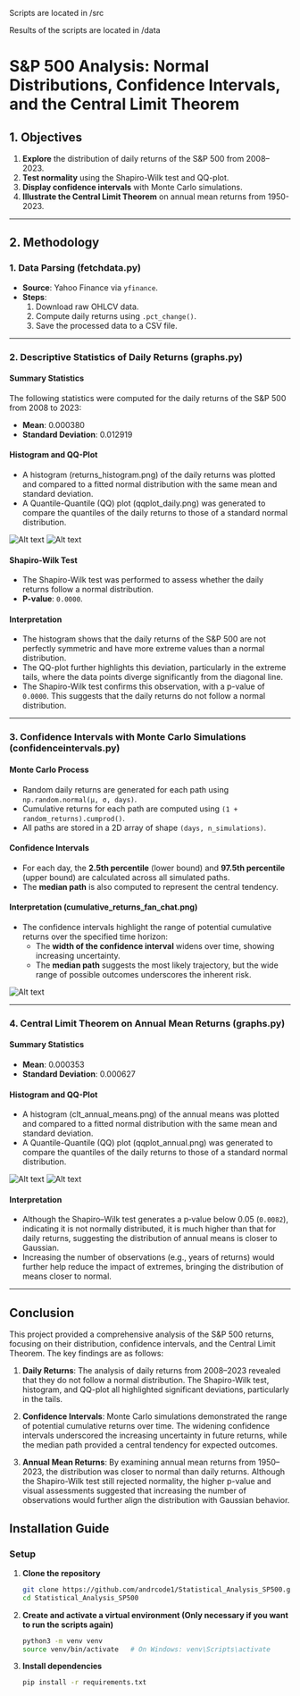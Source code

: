 Scripts are located in /src

Results of the scripts are located in /data

# S&P 500 Analysis: Normal Distributions, Confidence Intervals, and the Central Limit Theorem

## **1. Objectives**
1. **Explore** the distribution of daily returns of the S&P 500 from 2008–2023.  
2. **Test normality** using the Shapiro-Wilk test and QQ-plot.  
3. **Display confidence intervals** with Monte Carlo simulations.  
4. **Illustrate the Central Limit Theorem** on annual mean returns from 1950-2023.  

---

## **2. Methodology**

### **1. Data Parsing (fetchdata.py)**
- **Source**: Yahoo Finance via `yfinance`.  
- **Steps**:  
  1. Download raw OHLCV data.  
  2. Compute daily returns using `.pct_change()`.  
  3. Save the processed data to a CSV file.  

---

### **2. Descriptive Statistics of Daily Returns (graphs.py)**

#### **Summary Statistics**
The following statistics were computed for the daily returns of the S&P 500 from 2008 to 2023:  
- **Mean**: 0.000380  
- **Standard Deviation**: 0.012919  

#### **Histogram and QQ-Plot**
- A histogram (returns_histogram.png) of the daily returns was plotted and compared to a fitted normal distribution with the same mean and standard deviation.  
- A Quantile-Quantile (QQ) plot (qqplot_daily.png) was generated to compare the quantiles of the daily returns to those of a standard normal distribution.

![Alt text](data/returns_histogram.png)
![Alt text](data/qqplot_daily.png)

#### **Shapiro-Wilk Test**
- The Shapiro-Wilk test was performed to assess whether the daily returns follow a normal distribution.  
- **P-value**: `0.0000`.  

#### **Interpretation**
- The histogram shows that the daily returns of the S&P 500 are not perfectly symmetric and have more extreme values than a normal distribution.
- The QQ-plot further highlights this deviation, particularly in the extreme tails, where the data points diverge significantly from the diagonal line.  
- The Shapiro-Wilk test confirms this observation, with a p-value of `0.0000`. This suggests that the daily returns do not follow a normal distribution.  

---

### **3. Confidence Intervals with Monte Carlo Simulations (confidenceintervals.py)**

#### **Monte Carlo Process**
- Random daily returns are generated for each path using `np.random.normal(μ, σ, days)`.  
- Cumulative returns for each path are computed using `(1 + random_returns).cumprod()`.  
- All paths are stored in a 2D array of shape `(days, n_simulations)`.  

#### **Confidence Intervals**
- For each day, the **2.5th percentile** (lower bound) and **97.5th percentile** (upper bound) are calculated across all simulated paths.  
- The **median path** is also computed to represent the central tendency.  

#### **Interpretation (cumulative_returns_fan_chat.png)**
- The confidence intervals highlight the range of potential cumulative returns over the specified time horizon:  
  - The **width of the confidence interval** widens over time, showing increasing uncertainty.
  - The **median path** suggests the most likely trajectory, but the wide range of possible outcomes underscores the inherent risk.
 
![Alt text](data/cumulative_returns_fan_chart.png)

---

### **4. Central Limit Theorem on Annual Mean Returns (graphs.py)**

#### **Summary Statistics**
- **Mean**: 0.000353  
- **Standard Deviation**: 0.000627  

#### **Histogram and QQ-Plot**
- A histogram (clt_annual_means.png) of the annual means was plotted and compared to a fitted normal distribution with the same mean and standard deviation.  
- A Quantile-Quantile (QQ) plot (qqplot_annual.png) was generated to compare the quantiles of the daily returns to those of a standard normal distribution.

![Alt text](data/clt_annual_means.png)
![Alt text](data/qqplot_annual.png)

#### **Interpretation**
- Although the Shapiro–Wilk test generates a p‑value below 0.05 (`0.0082`), indicating it is not normally distributed, it is much higher than that for daily returns, suggesting the distribution of annual means is closer to Gaussian.
- Increasing the number of observations (e.g., years of returns) would further help reduce the impact of extremes, bringing the distribution of means closer to normal.

---

## **Conclusion**

This project provided a comprehensive analysis of the S&P 500 returns, focusing on their distribution, confidence intervals, and the Central Limit Theorem. The key findings are as follows:

1. **Daily Returns**: The analysis of daily returns from 2008–2023 revealed that they do not follow a normal distribution. The Shapiro-Wilk test, histogram, and QQ-plot all highlighted significant deviations, particularly in the tails.

2. **Confidence Intervals**: Monte Carlo simulations demonstrated the range of potential cumulative returns over time. The widening confidence intervals underscored the increasing uncertainty in future returns, while the median path provided a central tendency for expected outcomes.

3. **Annual Mean Returns**: By examining annual mean returns from 1950–2023, the distribution was closer to normal than daily returns. Although the Shapiro-Wilk test still rejected normality, the higher p-value and visual assessments suggested that increasing the number of observations would further align the distribution with Gaussian behavior.

## Installation Guide

### Setup

1. **Clone the repository**

   ```bash
   git clone https://github.com/andrcode1/Statistical_Analysis_SP500.git
   cd Statistical_Analysis_SP500
   ```

2. **Create and activate a virtual environment (Only necessary if you want to run the scripts again)**

   ```bash
   python3 -m venv venv
   source venv/bin/activate   # On Windows: venv\Scripts\activate
   ```

3. **Install dependencies**

   ```bash
   pip install -r requirements.txt
   ```
